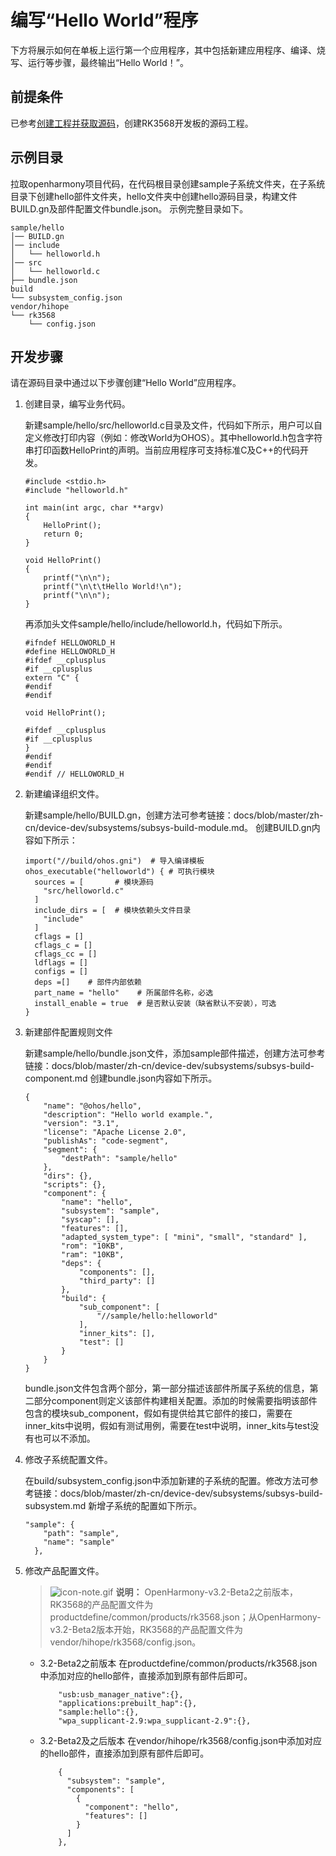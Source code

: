# 编写“Hello World”程序


下方将展示如何在单板上运行第一个应用程序，其中包括新建应用程序、编译、烧写、运行等步骤，最终输出“Hello World！”。


## 前提条件

已参考[创建工程并获取源码](quickstart-ide-import-project.md)，创建RK3568开发板的源码工程。


## 示例目录

拉取openharmony项目代码，在代码根目录创建sample子系统文件夹，在子系统目录下创建hello部件文件夹，hello文件夹中创建hello源码目录，构建文件BUILD.gn及部件配置文件bundle.json。
示例完整目录如下。


```
sample/hello
│── BUILD.gn
│── include
│   └── helloworld.h
│── src
│   └── helloworld.c
├── bundle.json
build
└── subsystem_config.json
vendor/hihope
└── rk3568
    └── config.json
```


## 开发步骤

请在源码目录中通过以下步骤创建“Hello World”应用程序。

1. 创建目录，编写业务代码。
   
   新建sample/hello/src/helloworld.c目录及文件，代码如下所示，用户可以自定义修改打印内容（例如：修改World为OHOS）。其中helloworld.h包含字符串打印函数HelloPrint的声明。当前应用程序可支持标准C及C++的代码开发。

   
   ```
   #include <stdio.h>
   #include "helloworld.h"
   
   int main(int argc, char **argv)
   {
       HelloPrint();
       return 0;
   }
   
   void HelloPrint()
   {
       printf("\n\n");
       printf("\n\t\tHello World!\n");
       printf("\n\n");
   }
   ```

   再添加头文件sample/hello/include/helloworld.h，代码如下所示。

   
   ```
   #ifndef HELLOWORLD_H
   #define HELLOWORLD_H
   #ifdef __cplusplus
   #if __cplusplus
   extern "C" {
   #endif
   #endif
   
   void HelloPrint();
   
   #ifdef __cplusplus
   #if __cplusplus
   }
   #endif
   #endif
   #endif // HELLOWORLD_H
   ```

2. 新建编译组织文件。

   新建sample/hello/BUILD.gn，创建方法可参考链接：docs/blob/master/zh-cn/device-dev/subsystems/subsys-build-module.md。
   创建BUILD.gn内容如下所示：
      
   ```
   import("//build/ohos.gni")  # 导入编译模板
   ohos_executable("helloworld") { # 可执行模块
     sources = [       # 模块源码
       "src/helloworld.c"
     ]
     include_dirs = [  # 模块依赖头文件目录
       "include" 
     ]
     cflags = []
     cflags_c = []
     cflags_cc = []
     ldflags = []
     configs = []
     deps =[]    # 部件内部依赖
     part_name = "hello"    # 所属部件名称，必选
     install_enable = true  # 是否默认安装（缺省默认不安装），可选
   }
   ```

3. 新建部件配置规则文件

   新建sample/hello/bundle.json文件，添加sample部件描述，创建方法可参考链接：docs/blob/master/zh-cn/device-dev/subsystems/subsys-build-component.md
   创建bundle.json内容如下所示。
      
   ```
   {
       "name": "@ohos/hello",
       "description": "Hello world example.",
       "version": "3.1",
       "license": "Apache License 2.0",
       "publishAs": "code-segment",
       "segment": {
           "destPath": "sample/hello"
       },
       "dirs": {},
       "scripts": {},
       "component": {
           "name": "hello",
           "subsystem": "sample",
           "syscap": [],
           "features": [],
           "adapted_system_type": [ "mini", "small", "standard" ],
           "rom": "10KB",
           "ram": "10KB",
           "deps": {
               "components": [],
               "third_party": []
           },
           "build": {
               "sub_component": [
                   "//sample/hello:helloworld"
               ],
               "inner_kits": [],
               "test": []
           }
       }
   }
   ```

   bundle.json文件包含两个部分，第一部分描述该部件所属子系统的信息，第二部分component则定义该部件构建相关配置。添加的时候需要指明该部件包含的模块sub_component，假如有提供给其它部件的接口，需要在inner_kits中说明，假如有测试用例，需要在test中说明，inner_kits与test没有也可以不添加。

4. 修改子系统配置文件。
   
   在build/subsystem_config.json中添加新建的子系统的配置。修改方法可参考链接：docs/blob/master/zh-cn/device-dev/subsystems/subsys-build-subsystem.md
   新增子系统的配置如下所示。
   
   ```
   "sample": {
       "path": "sample",
       "name": "sample"
     },
   ```

5. 修改产品配置文件。

      > ![icon-note.gif](public_sys-resources/icon-note.gif) **说明：**
      > OpenHarmony-v3.2-Beta2之前版本，RK3568的产品配置文件为productdefine/common/products/rk3568.json；从OpenHarmony-v3.2-Beta2版本开始，RK3568的产品配置文件为vendor/hihope/rk3568/config.json。

   - 3.2-Beta2之前版本
      在productdefine/common/products/rk3568.json中添加对应的hello部件，直接添加到原有部件后即可。
   
       ```
           "usb:usb_manager_native":{},
           "applications:prebuilt_hap":{},
           "sample:hello":{},
           "wpa_supplicant-2.9:wpa_supplicant-2.9":{},
       ```

   - 3.2-Beta2及之后版本
      在vendor/hihope/rk3568/config.json中添加对应的hello部件，直接添加到原有部件后即可。

       ```
           {
             "subsystem": "sample",
             "components": [
               {
                 "component": "hello",
                 "features": []
               }
             ]
           },     
       ```
